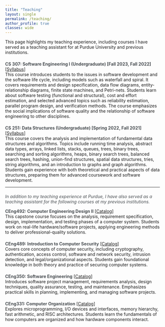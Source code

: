 ```yaml
---
title: "Teaching"
layout: single
permalink: /teaching/
author_profile: true
classes: wide
---
```


<style>
h1.page__title.p-name,
h1.page-title.p-name,
h1#page-title.p-name,
h1.page__title,
h1.page-title,
h1#page-title {
  color: #494e52 !important;
  font-weight: bold !important;
}
h2, h3, h4 {
  color: #494e52 !important;
  font-weight: bold;
}
.main-content b {
  color: #494e52 !important;
  font-weight: bold;
}
.page__title {
    color: #494e52 !important;
    font-weight: bold;
}
.page__content {
    font-size: 1em;
    color: #494e52;
}
</style>

<div class="main-content">

<div class="teaching-intro">
This page highlights my teaching experience, including courses I have served as a teaching assistant for at Purdue University and previous institutions.
</div>

<div style="margin-bottom: 1.5em;"></div>
<div>
  <b>CS 307: Software Engineering I (Undergraduate) [Fall 2023, Fall 2022]</b> [<a href="https://www.cs.purdue.edu/academic-programs/courses/canonical/cs307.html" target="_blank">Syllabus</a>]<br/>
  This course introduces students to the issues in software development and the software life cycle, including models such as waterfall and spiral. It covers requirements and design specification, data flow diagrams, entity-relationship diagrams, finite state machines, and Petri-nets. Students learn about software testing (functional and structural), cost and effort estimation, and selected advanced topics such as reliability estimation, parallel program design, and verification methods. The course emphasizes the social implications of software quality and the relationship of software engineering to other disciplines.
</div>
<div style="margin-bottom: 1.5em;"></div>
<div>
  <b>CS 251: Data Structures (Undergraduate) [Spring 2022, Fall 2021]</b> [<a href="https://www.cs.purdue.edu/academic-programs/courses/canonical/cs251.html" target="_blank">Syllabus</a>]<br/>
  This course covers the analysis and implementation of fundamental data structures and algorithms. Topics include running time analysis, abstract data types, arrays, linked lists, stacks, queues, trees, binary trees, searching and sorting algorithms, heaps, binary search trees, balanced search trees, hashing, union-find structures, spatial data structures, tries, string algorithms, and an introduction to graphs and graph algorithms. Students gain experience with both theoretical and practical aspects of data structures, preparing them for advanced coursework and software development.
</div>
<hr>
<div style="margin: 1.5em 0 1em 0; font-style: italic; color: #494e52;">
  In addition to my teaching experience at Purdue, I have also served as a teaching assistant for the following courses at my previous institutions.
</div>
<div>
  <b>CEng492: Computer Engineering Design II</b> [<a href="https://catalog.metu.edu.tr/course.php?course_code=5710492" target="_blank">Catalog</a>]<br/>
  This capstone course focuses on the analysis, requirement specification, design, implementation, and testing phases of a computer system. Students work on real-life hardware/software projects, applying engineering methods to deliver professional-quality solutions.
</div>
<div style="margin-bottom: 1.5em;"></div>
<div>
  <b>CEng489: Introduction to Computer Security</b> [<a href="https://eonur.ceng.metu.edu.tr/ceng489-introduction-to-computer-security/" target="_blank">Catalog</a>]<br/>
  Covers core concepts of computer security, including cryptography, authentication, access control, software and network security, intrusion detection, and legal/organizational aspects. Students gain foundational knowledge in both theory and practice of securing computer systems.
</div>
<div style="margin-bottom: 1.5em;"></div>
<div>
  <b>CEng350: Software Engineering</b> [<a href="https://catalog.metu.edu.tr/course.php?course_code=5710350" target="_blank">Catalog</a>]<br/>
  Introduces software project management, requirements analysis, design techniques, quality assurance, testing, and maintenance. Emphasizes practical skills in planning, implementing, and managing software projects.
</div>
<div style="margin-bottom: 1.5em;"></div>
<div>
  <b>CEng331: Computer Organization</b> [<a href="https://catalog.metu.edu.tr/course.php?prog=571&course_code=5710331" target="_blank">Catalog</a>]<br/>
  Explores microprogramming, I/O devices and interfaces, memory hierarchy, fast arithmetic, and RISC architectures. Students learn the fundamentals of how computers are organized and how hardware components interact.
</div>
</div>